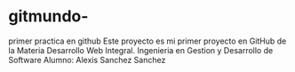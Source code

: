 # gitmundo-
primer practica en github
Este proyecto es mi primer proyecto en GitHub de la Materia Desarrollo Web Integral.
Ingenieria en Gestion y Desarrollo de Software 
Alumno: Alexis Sanchez Sanchez 
